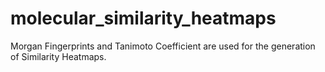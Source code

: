 # molecular_similarity_heatmaps
Morgan Fingerprints and Tanimoto Coefficient are used for the generation of Similarity Heatmaps.
